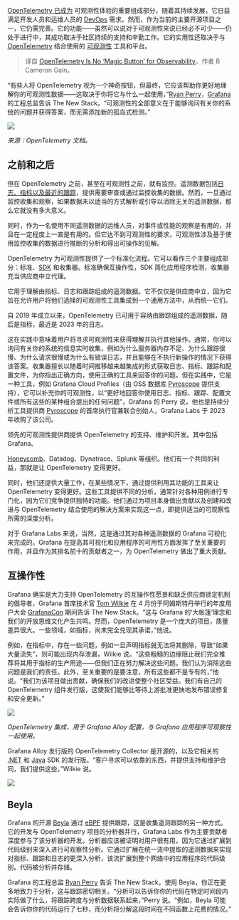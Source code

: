 
<!--
title: OpenTelemetry并非可观测性的“神奇按钮”
cover: https://cdn.thenewstack.io/media/2024/05/8d9624bb-levi-meir-clancy-guit_3xd5de-unsplash.jpg
-->

[OpenTelemetry 已成为](https://thenewstack.io/observability-in-2024-more-opentelemetry-less-confusion/) 可观测性体验的重要组成部分，随着其持续发展，它日益满足开发人员和运维人员的 [DevOps](https://thenewstack.io/devops/) 需求。然而，作为当前的主要开源项目之一，它仍需完善。它的功能——虽然可以说对于可观测性来说已经必不可少——仍处于进行中，其成功取决于社区持续的支持和辛勤工作。它的实用性还取决于与 [OpenTelemetry](https://github.com/open-telemetry) 结合使用的 [可观测性](https://thenewstack.io/observability/) 工具和平台。

> 译自 [OpenTelemetry Is No ‘Magic Button’ for Observability](https://thenewstack.io/opentelemetry-is-no-magic-button-for-observability/)，作者 B Cameron Gain。


“有些人将 OpenTelemetry 视为一个神奇按钮，但最终，它应该帮助你更好地理解你的可观测性数据——这取决于你将它与什么一起使用，”[Ryan Perry](https://www.linkedin.com/in/ryanaperry/)，[Grafana](https://thenewstack.io/grafanas-radical-app-platform-webassembly-kubernetes-and-apis/) 的工程总监告诉 The New Stack。“可观测性的全部意义在于能够询问有关你的系统的问题并获得答案，而无需添加新的孤岛式检测。”

![](https://cdn.thenewstack.io/media/2024/04/30463fed-capture-decran-2024-05-21-172222.png)

*来源：OpenTelemetry 文档。*

## 之前和之后

但在 OpenTelemetry 之前，甚至在可观测性之前，就有监控。遥测数据包括[日志、指标以及最近的跟踪](https://thenewstack.io/observability-working-with-metrics-logs-and-traces/)，提供需要审查或通过监控收集的数据。然而，一旦通过监控收集和观察，如果数据未以适当的方式解析或引导以消除无关的遥测数据，那么它就没有多大意义。

同时，作为一名使用不同遥测数据的运维人员，对事件或性能的观察是有用的，并且在一定程度上一直是有用的。但它达不到可观测性的要求，可观测性涉及基于使用监控收集的数据进行推断的分析和得出可操作的见解。

OpenTelemetry 为可观测性提供了一个标准化流程。它可以看作三个主要组成部分：标准、[SDK](https://thenewstack.io/how-sdks-benefit-api-management/) 和收集器。标准确保互操作性，SDK 简化应用程序检测，收集器充当供应商中立代理。

它用于理解由指标、日志和跟踪组成的遥测数据。它不仅仅是供应商中立，因为它旨在允许用户将他们选择的可观测性工具集成到一个通用方法中，从而统一它们。

自 2019 年成立以来，OpenTelemetry 已可用于容纳由跟踪组成的遥测数据，随后是指标，最近是 2023 年的日志。

这在实践中意味着用户将寻求可观测性来获得理解并执行其他操作。通常，你可以询问有关你的系统的信息实时收集，例如为什么服务器内存不足、为什么跟踪很慢、为什么请求很慢或为什么有错误日志，并且能够在不执行新操作的情况下获得该答案。收集器擅长以随着时间推移越来越集成的形式获取日志、指标、跟踪和配置文件，为你指出正确方向，使用正确的工具来回答你的问题。但在实践中，它是一种工具，例如 Grafana Cloud Profiles（由 OSS 数据库 [Pyroscope](https://github.com/grafana/pyroscope) 提供支持），它可以补充你的可观测性，以“更好地回答你使用日志、指标、跟踪、配置文件或所有这些的某种组合提出的任何问题”，Grafana 的 Perry 说，他也是持续分析工具提供商 [Pyroscope](https://grafana.com/blog/2023/03/15/pyroscope-grafana-phlare-join-for-oss-continuous-profiling/) 的首席执行官兼联合创始人，Grafana Labs 于 2023 年收购了该公司。

领先的可观测性提供商提供 OpenTelemetry 的支持、维护和开发。其中包括 Grafana、

[Honeycomb](https://www.honeycomb.io/?utm_content=inline+mention)、Datadog、Dynatrace、Splunk 等组织。他们有一个共同的利益，那就是让 OpenTelemetry 变得更好。

同时，他们还提供大量工作，在某些情况下，通过提供利用其功能的工具来让 OpenTelemetry 变得更好。这些工具提供不同的分析，通常针对各种用例进行专门化，因为它们竞争提供独特的功能。他们通过为项目本身做出贡献以及创建和改进与 OpenTelemetry 结合使用的解决方案来实现这一点，即提供适当的可观察性所需的深度分析。

对于 Grafana Labs 来说，当然，这是通过其对各种遥测数据的 Grafana 可视化来完成的。Grafana 在提高其可视化和应用程序的可用性方面发挥了至关重要的作用，并且作为其排名前十的贡献者之一，为 OpenTelemetry 做出了重大贡献。

## 互操作性

Grafana 确实是大力支持 OpenTelemetry 的互操作性愿景和缺乏供应商锁定机制的倡导者，Grafana 首席技术官 [Tom Wilkie](https://uk.linkedin.com/in/tomwilkie) 在 4 月份于阿姆斯特丹举行的年度用户大会 [GrafanaCon](https://thenewstack.io/grafana-11-no-need-to-create-promql-queries-for-prometheus/) 期间告诉 The New Stack。“这与 Grafana 的‘大帐篷’理念和我们的开放思维文化产生共鸣。然而，OpenTelemetry 是一个庞大的项目，质量差异很大。一些领域，如指标，尚未完全兑现其承诺，”他说。

例如，在指标中，存在一些问题，例如一旦声明指标就无法将其删除，导致“如果大量流失”，则可能出现内存泄漏，Wilkie 说。“这些粗糙的边缘阻止我们完全推荐将其用于指标的生产用途——但我们正在努力解决这些问题。我们认为消除这些问题是我们的责任。此外，至关重要的是要注意，所有这些都不是专有的，”他说。“我们为该项目做出贡献，确保我们的改进使整个社区受益。我们有自己的 OpenTelemetry 组件发行版，这使我们能够比等待上游批准更快地发布错误修复和安全更新。”

![](https://cdn.thenewstack.io/media/2024/04/59d01f55-capture-decran-2024-05-21-171838.png)

*OpenTelemetry 集成，用于 Grafana Alloy 配置，与 Grafana 应用程序可观察性一起使用。*

Grafana Alloy 发行版的 OpenTelemetry Collector 是开源的，以及它相关的 [.NET](https://thenewstack.io/dev-news-wordpress-6-5-angular-signals-and-net-components/) 和 [Java](https://thenewstack.io/java-22-making-java-more-attractive-for-ai-apps-workloads/) SDK 的发行版。“客户寻求可以依靠的东西，并提供支持和维护合同，我们提供这些，”Wilkie 说。

![](https://cdn.thenewstack.io/media/2024/04/d4f476ea-capture-decran-2024-05-21-171449-1024x515.png)

## Beyla

Grafana 的开源 [Beyla](https://github.com/grafana/beyla) 通过 [eBPF](https://thenewstack.io/what-is-ebpf/) 提供跟踪，这是收集遥测跟踪的另一种方式。它的开发与 OpenTelemetry 项目的分析器并行，Grafana Labs 作为主要贡献者深度参与了该分析器的开发。分析器应该被证明对用户很有用，因为它通过扩展到代码级别来深入进行可观察性分析。它通过扩展在统一流中提取的遥测数据来实现对指标、跟踪和日志的更深入分析，该流扩展到整个网络中的应用程序的代码级别。代码被分析并存储。

Grafana 的工程总监 [Ryan Perry](https://www.linkedin.com/in/ryanaperry/) 告诉 The New Stack，使用 Beyla，你正在更多地致力于分析，这与跟踪密切相关。“分析可以告诉你你的代码在特定时间段内实际做了什么，将跟踪跨度与分析数据联系起来，”Perry 说。“例如，Beyla 可能会告诉你你的代码运行了七秒，而分析将分解这段时间在不同函数上花费的情况。”
